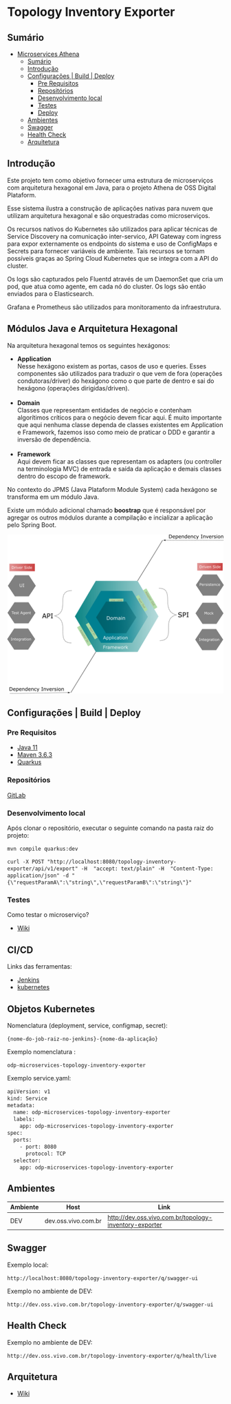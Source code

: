 Topology Inventory Exporter
===================

## Sumário

- [Microservices Athena](#)
    - [Sumário](#sum%c3%a1rio)
    - [Introdução](#introdu%c3%a7%c3%a3o)
    - [Configurações | Build | Deploy](#configura%c3%a7%c3%b5es--build--deploy)
        - [Pre Requisitos](#pre-requisitos)
        - [Repositórios](#reposit%c3%b3rios)
        - [Desenvolvimento local](#desenvolvimento-local)
        - [Testes](#testes)
        - [Deploy](#deploy)
    - [Ambientes](#Ambientes)
    - [Swagger](#swagger)
    - [Health Check](#swagger)
    - [Arquitetura](#arquitetura)

## Introdução

Este projeto tem como objetivo fornecer uma estrutura de microserviços com arquitetura hexagonal em Java, para o projeto Athena de OSS Digital Plataform.

Esse sistema ilustra a construção de aplicações nativas para nuvem que utilizam arquitetura hexagonal
e são orquestradas como microserviços.

Os recursos nativos do Kubernetes são utilizados para aplicar técnicas de Service Discovery na comunicação
inter-servico, API Gateway com ingress para expor externamente os endpoints do sistema e uso de ConfigMaps e
Secrets para fornecer variáveis de ambiente. Tais recursos se tornam possíveis graças ao Spring Cloud Kubernetes
que se integra com a API do cluster.

Os logs são capturados pelo Fluentd através de um DaemonSet que cria um pod, que atua como agente, em cada nó do cluster. Os logs são então enviados para o Elasticsearch.

Grafana e Prometheus são utilizados para monitoramento da infraestrutura.

## Módulos Java e Arquitetura Hexagonal

Na arquitetura hexagonal temos os seguintes hexágonos:

- <b>Application</b>
  <br> Nesse hexágono existem as portas, casos de uso e queries. Esses componentes são utilizados para traduzir o que vem de fora (operações condutoras/driver) do hexágono como o que parte de dentro e sai do hexágono (operações dirigidas/driven).<br><br>
- <b>Domain</b>
  <br> Classes que representam entidades de negócio e contenham algorítimos críticos para o negócio devem ficar aqui. É muito importante que aqui nenhuma classe dependa de classes existentes em Application e Framework, fazemos isso como meio de praticar o DDD e garantir a inversão de dependência.<br><br>
- <b>Framework</b>
  <br>Aqui devem ficar as classes que representam os adapters (ou controller na terminologia MVC) de entrada e saída da aplicação e demais classes dentro do escopo de framework.

No contexto do JPMS (Java Plataform Module System) cada hexágono se transforma em um módulo Java.

Existe um módulo adicional chamado <b>boostrap</b> que é responsável por agregar os outros módulos durante a compilação e incializar a aplicação pelo Spring Boot.

![Hexagonal](src/main/resources/hexagonal.png?raw=true)


## Configurações | Build | Deploy

### Pre Requisitos
- [Java 11](https://www.oracle.com/java/)
- [Maven 3.6.3](https://maven.apache.org/download.cgi)
- [Quarkus](https://quarkus.io/)


### Repositórios
[GitLab](http://10.129.178.173/odp/microservices/src/src-topology-inventory-exporter)

### Desenvolvimento local
Após clonar o repositório, executar o seguinte comando na pasta raiz do projeto:

```
mvn compile quarkus:dev
````

```
curl -X POST "http://localhost:8080/topology-inventory-exporter/api/v1/export" -H  "accept: text/plain" -H  "Content-Type: application/json" -d "{\"requestParamA\":\"string\",\"requestParamB\":\"string\"}"
```

### Testes
Como testar o microserviço?

- [Wiki](http://wikicorp.vivo.com.br/display/OFL/Microservices)

## CI/CD

Links das ferramentas:
- [Jenkins](http://pipelines-devops.redecorp.br/job/ODP-Microservices/job/topology-inventory-exporter/)
- [kubernetes](http://admin.k8s.oss.vivo.com.br/)

## Objetos Kubernetes

Nomenclatura (deployment, service, configmap, secret):

```
{nome-do-job-raiz-no-jenkins}-{nome-da-aplicação}
```

Exemplo nomenclatura :

```
odp-microservices-topology-inventory-exporter
```

Exemplo service.yaml:

```
apiVersion: v1
kind: Service
metadata:
  name: odp-microservices-topology-inventory-exporter
  labels:
    app: odp-microservices-topology-inventory-exporter
spec:
  ports:
    - port: 8080
      protocol: TCP
  selector:
    app: odp-microservices-topology-inventory-exporter

```

## Ambientes
| Ambiente | Host | Link |
| ------ | ------ |------|
| DEV | dev.oss.vivo.com.br | http://dev.oss.vivo.com.br/topology-inventory-exporter |


## Swagger

Exemplo local:

```
http://localhost:8080/topology-inventory-exporter/q/swagger-ui
```

Exemplo no ambiente de DEV:

```
http://dev.oss.vivo.com.br/topology-inventory-exporter/q/swagger-ui
```

## Health Check

Exemplo no ambiente de DEV:

```
http://dev.oss.vivo.com.br/topology-inventory-exporter/q/health/live
```

## Arquitetura
- [Wiki](http://wikicorp.vivo.com.br/display/OFL/Microservices)

